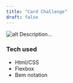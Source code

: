 ```yaml
---
title: "Card Challenge" 
draft: false
---
```

![alt](//via.placeholder.com/640x150) Description...

### Tech used
* Html/CSS
* Flexbox
* Bem notation
